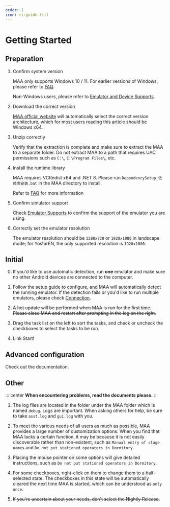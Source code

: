 ```yaml
---
order: 1
icon: ri:guide-fill
---
```


# Getting Started

## Preparation

1. Confirm system version

    MAA only supports Windows 10 / 11. For earlier versions of Windows, please refer to [FAQ](./faq.md#SystemIssues).

    Non-Windows users, please refer to [Emulator and Device Supports](./device/).

2. Download the correct version

    [MAA official website](https://maa.plus/) will automatically select the correct version architecture, which for most users reading this article should be Windows x64.

3. Unzip correctly

    Verify that the extraction is complete and make sure to extract the MAA to a separate folder. Do not extract MAA to a path that requires UAC permissions such as `C:\`, `C:\Program Files\`, etc.

4. Install the runtime library

    MAA requires VCRedist x64 and .NET 8. Please run `DependencySetup_依赖库安装.bat` in the MAA directory to install.

    Refer to [FAQ](faq.md#missing-runtime-libraries) for more information

5. Confirm simulator support

    Check [Emulator Supports](./device/) to confirm the support of the emulator you are using.

6. Correctly set the emulator resolution

    The emulator resolution should be `1280x720` or `1920x1080` in landscape mode; for YostarEN, the only supported resolution is `1920x1080`.

## Initial

0. If you'd like to use automatic detection, run **one** emulator and make sure no other Android devices are connected to the computer.

1. Follow the setup guide to configure, and MAA will automatically detect the running emulator. If the detection fails or you'd like to run multiple emulators, please check [Connection](./connection.md).

2. ~~A hot update will be performed when MAA is run for the first time. Please close MAA and restart after prompting in the log on the right.~~

3. Drag the task list on the left to sort the tasks, and check or uncheck the checkboxes to select
   the tasks to be run.

4. Link Start!

## Advanced configuration

Check out the documentation.

## Other

::: center
**When encountering problems, read the documents please.**
:::

1. The log files are located in the folder under the MAA folder which is named `debug`. Logs are important. When asking others for help, be sure to take `asst.log` and `gui.log` with you.

2. To meet the various needs of all users as much as possible, MAA provides a large number of customization options. When you find that MAA lacks a certain function, it may be because it is not easily discoverable rather than non-existent, such as `Manual entry of stage names` and `Do not put stationed operators in Dormitory`.

3. Placing the mouse pointer on some options will give detailed instructions, such as `Do not put stationed operators in Dormitory`.

4. For some checkboxes, right-click on them to change them to a half-selected state. The checkboxes in this state will be automatically cleared the next time MAA is started, which can be understood as `only once`.

5. ~~If you're uncertain about your needs, don't select the Nightly Release.~~
